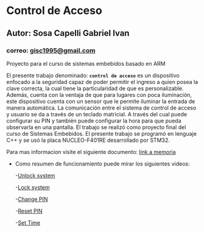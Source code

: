 # Control de Acceso

## Autor: Sosa Capelli Gabriel Ivan

### correo: gisc1995@gmail.com

Proyecto para el curso de sistemas embebidos basado en ARM

El presente trabajo denominado:  **`control de acceso`** es un dispositivo enfocado a la seguridad capaz de poder permitir el ingreso a quien posea la clave correcta, la cual tiene la particularidad de que es personalizable. Además, cuenta con la ventaja de que para lugares con poca iluminación, este dispositivo cuenta con un sensor que le permite iluminar la entrada de manera automática. 
La comunicación entre el sistema de control de acceso y usuario se da a través de un teclado matricial. A través del cual puede configurar su PIN y también puede configurar la hora para que pueda observarla en una pantalla. 
El trabajo se realizó como proyecto final del curso de Sistemas Embebidos. El presente trabajo se programó en lenguaje C++ y se usó la placa NUCLEO-F401RE desarrollado por STM32. 

Para mas informacion visite el siguiente documento:
[link a memoria](https://docs.google.com/document/d/1fj9rwMYrgYaFQVeeLtOuEP62x7QdQTpn/edit?usp=drive_link&ouid=104575092908760565657&rtpof=true&sd=true)

- Como resumen de funcionamiento puede mirar los siguientes videos:
  
    -[Unlock system](https://drive.google.com/file/d/1NiVZwOh0-YaA7aXxMnF88f-iCZozY9NY/view?usp=drive_link)
  
    -[Lock system](https://drive.google.com/file/d/1hlUxOH2pv00D-aZsRqIXxjPHEp9FDmmy/view?usp=drive_link)
  
    -[Change PIN](https://drive.google.com/file/d/1khNIM9KNsm9ouV-Up-Qpy_AS3mmMkXTA/view?usp=drive_link)
  
    -[Reset PIN](https://drive.google.com/file/d/15zHEks5PJAZZ_caj4nDFjl9UuqN6YXk-/view?usp=drive_link)
  
    -[Set Time](https://drive.google.com/file/d/1WIQ2T4sfOqMuuqc2hMVG6G0yd5B8cc37/view?usp=drive_link)
